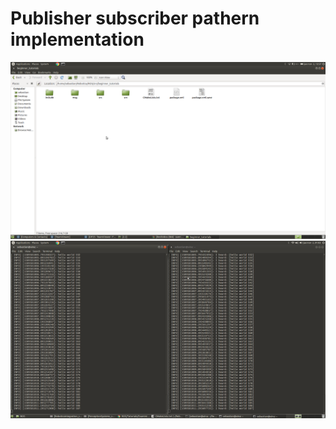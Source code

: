 
# Publisher subscriber pathern implementation

![alt text](https://github.com/serrauvic/ros_tutorials/blob/master/img/beginner_tutorials_pkg.png)
![alt text](https://github.com/serrauvic/ros_tutorials/blob/master/img/beginner_tutoirials.png)
